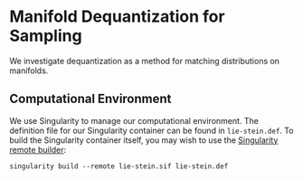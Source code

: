 # Manifold Dequantization for Sampling

We investigate dequantization as a method for matching distributions on manifolds.

## Computational Environment

We use Singularity to manage our computational environment. The definition file for our Singularity container can be found in `lie-stein.def`. To build the Singularity container itself, you may wish to use the [Singularity remote builder](https://cloud.sylabs.io/builder):
```
singularity build --remote lie-stein.sif lie-stein.def
```
